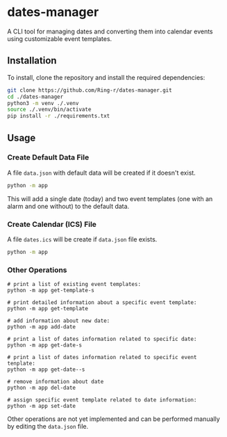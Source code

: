# dates-manager

A CLI tool for managing dates and converting them into calendar events using customizable event templates.

## Installation

To install, clone the repository and install the required dependencies:
```bash
git clone https://github.com/Ring-r/dates-manager.git
cd ./dates-manager
python3 -m venv ./.venv
source ./.venv/bin/activate
pip install -r ./requirements.txt
```

## Usage

### Create Default Data File

A file `data.json` with default data will be created if it doesn't exist.
```sh
python -m app
```
This will add a single date (today) and two event templates (one with an alarm and one without) to the default data.

### Create Calendar (ICS) File

A file `dates.ics` will be create if `data.json` file exists.
```sh
python -m app
```

### Other Operations

```shell
# print a list of existing event templates:
python -m app get-template-s

# print detailed information about a specific event template:
python -m app get-template

# add information about new date:
python -m app add-date

# print a list of dates information related to specific date:
python -m app get-date-s

# print a list of dates information related to specific event tenplate:
python -m app get-date--s

# remove information about date
python -m app del-date

# assign specific event template related to date information:
python -m app set-date
```

Other operations are not yet implemented and can be performed manually by editing the `data.json` file.
